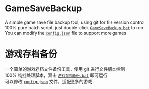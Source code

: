 # GameSaveBackup
A simple game save file backup tool, using git for file version control  
100% pure batch script, just double-click [`GameSaveBackup.bat`](https://github.com/MoonLord-LM/GameSaveBackup/blob/master/en-us/GameSaveBackup.bat) to run  
You can modify the [`config.json`](https://github.com/MoonLord-LM/GameSaveBackup/blob/master/en-us/config.json) file to support more games  

# 游戏存档备份
一个简单的游戏存档文件备份工具，使用 git 进行文件版本控制  
100% 纯批处理脚本，双击 [`游戏存档备份.bat`](https://github.com/MoonLord-LM/GameSaveBackup/blob/master/zh-cn/游戏存档备份.bat) 即可运行  
可以修改 [`config.json`](https://github.com/MoonLord-LM/GameSaveBackup/blob/master/zh-cn/config.json) 文件，适配更多的游戏  
